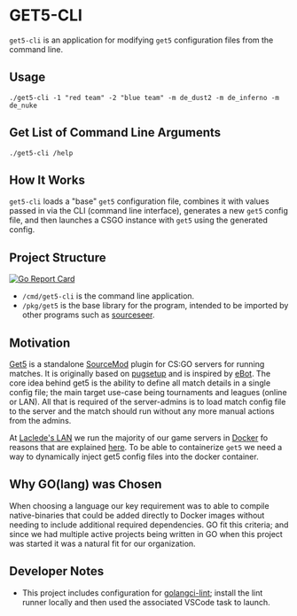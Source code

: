 # GET5-CLI

`get5-cli` is an application for modifying `get5` configuration files from the command line.

## Usage

```shell
./get5-cli -1 "red team" -2 "blue team" -m de_dust2 -m de_inferno -m de_nuke
```

## Get List of Command Line Arguments

```shell
./get5-cli /help
```

## How It Works

`get5-cli` loads a "base" `get5` configuration file, combines it with values passed in via the CLI (command line interface), generates a new
`get5` config file, and then launches a CSGO instance with `get5` using the generated config.

## Project Structure

[![Go Report
Card](https://goreportcard.com/badge/github.com/LacledesLAN/get5-cli)](https://goreportcard.com/report/github.com/LacledesLAN/get5-cli)

* `/cmd/get5-cli` is the command line application.
* `/pkg/get5` is the base library for the program, intended to be imported by other programs such as
[sourceseer](https://github.com/LacledesLAN/sourceseer).

## Motivation

[Get5](https://github.com/splewis/get5) is a standalone [SourceMod](http://www.sourcemod.net/) plugin for CS:GO servers for running matches.
It is originally based on [pugsetup](https://github.com/splewis/csgo-pug-setup) and is inspired by
[eBot](https://github.com/deStrO/eBot-CSGO). The core idea behind get5 is the ability to define all match details in a single config file;
the main target use-case being tournaments and leagues (online or LAN). All that is required of the server-admins is to load match config
file to the server and the match should run without any more manual actions from the admins.

At [Laclede's LAN](https://github.com/LacledesLAN/) we run the majority of our game servers in [Docker](https://www.docker.com/) fo reasons
that are explained [here](https://github.com/LacledesLAN/README.1ST/blob/master/GameServers/DockerAndGameServers.md). To be able to
containerize `get5` we need a way to dynamically inject get5 config files into the docker container.

## Why GO(lang) was Chosen

When choosing a language our key requirement was to able to compile native-binaries that could be added directly to Docker images without
needing to include additional required dependencies. GO fit this criteria; and since we had multiple active projects being written in GO
when this project was started it was a natural fit for our organization.

## Developer Notes

* This project includes configuration for [golangci-lint](https://github.com/golangci/golangci-lint); install the lint runner locally and
then used the associated VSCode task to launch.
